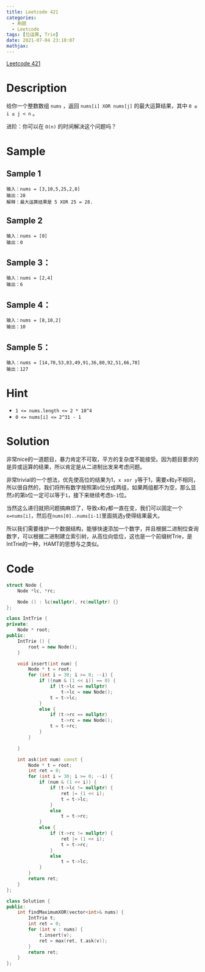 ```yaml
---
title: Leetcode 421
categories:
  - 刷题
  - Leetcode
tags: [位运算, Trie]
date: 2021-07-04 23:10:07
mathjax:
---
```


[Leetcode 421](https://leetcode-cn.com/problems/maximum-xor-of-two-numbers-in-an-array/)

<!--more-->

# Description

给你一个整数数组 `nums` ，返回 `nums[i] XOR nums[j]` 的最大运算结果，其中 `0 ≤ i ≤ j < n` 。

进阶：你可以在 `O(n)` 的时间解决这个问题吗？


# Sample

## Sample 1

```
输入：nums = [3,10,5,25,2,8]
输出：28
解释：最大运算结果是 5 XOR 25 = 28.
```

## Sample 2

```
输入：nums = [0]
输出：0
```

## Sample 3：

```
输入：nums = [2,4]
输出：6
```

## Sample 4：

```
输入：nums = [8,10,2]
输出：10
```

## Sample 5：

```
输入：nums = [14,70,53,83,49,91,36,80,92,51,66,70]
输出：127
```

# Hint

- `1 <= nums.length <= 2 * 10^4`
- `0 <= nums[i] <= 2^31 - 1`

# Solution

非常nice的一道题目，暴力肯定不可取，平方的复杂度不能接受。因为题目要求的是异或运算的结果，所以肯定是从二进制出发来考虑问题。

非常trivial的一个想法，优先使高位的结果为1，`x xor y`等于1，需要`x`和`y`不相同，所以很自然的，我们将所有数字按照第`b`位分成两组，如果两组都不为空，那么显然`z`的第`b`位一定可以等于`1`，接下来继续考虑`b-1`位。

当然这么递归就把问题搞麻烦了，导致`x`和`y`都一直在变，我们可以固定一个`x=nums[i]`，然后在`nums[0]..nums[i-1]`里面挑选`y`使得结果最大。

所以我们需要维护一个数据结构，能够快速添加一个数字，并且根据二进制位查询数字，可以根据二进制建立索引树，从高位向低位，这也是一个前缀树Trie，是IntTrie的一种，HAMT的思想与之类似。

# Code

```cpp
struct Node {
    Node *lc, *rc;

    Node () : lc(nullptr), rc(nullptr) {}
};

class IntTrie {
private:
    Node * root;
public:
    IntTrie () {
        root = new Node();
    }

    void insert(int num) {
        Node * t = root;
        for (int i = 30; i >= 0; --i) {
            if ((num & (1 << i)) == 0) {
                if (t->lc == nullptr)
                    t->lc = new Node();
                t = t->lc;
            }
            else {
                if (t->rc == nullptr)
                    t->rc = new Node();
                t = t->rc;
            }
        }

    }

    int ask(int num) const {
        Node * t = root;
        int ret = 0;
        for (int i = 30; i >= 0; --i) {
            if (num & (1 << i)) {
                if (t->lc != nullptr) {
                    ret |= (1 << i);
                    t = t->lc;
                }
                else
                    t = t->rc;
            }
            else {
                if (t->rc != nullptr) {
                    ret |= (1 << i);
                    t = t->rc;
                }
                else
                    t = t->lc;
            }
        }
        return ret;
    }
};

class Solution {
public:
    int findMaximumXOR(vector<int>& nums) {
        IntTrie t;
        int ret = 0;
        for (int v : nums) {
            t.insert(v);
            ret = max(ret, t.ask(v));
        } 
        return ret;
    }
};
```